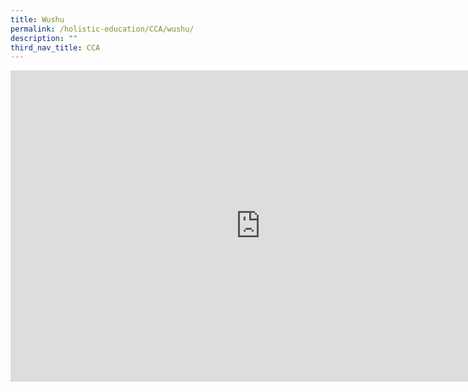 ```yaml
---
title: Wushu
permalink: /holistic-education/CCA/wushu/
description: ""
third_nav_title: CCA
---
```

<iframe allowfullscreen="true" height="498" width="800" frameborder="0" src="https://docs.google.com/presentation/d/e/2PACX-1vQQE7eEiZxv-R9q6td490cFu9w6lmqG-oqwR4uzRgPzdjVHg5JZabOHBltoHz8MbVIjs3wW8LyLH3s9/embed?start=false&amp;loop=false&amp;delayms=3000"></iframe>